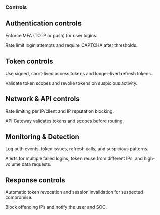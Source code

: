 ### Controls

## Authentication controls

Enforce MFA (TOTP or push) for user logins.

Rate limit login attempts and require CAPTCHA after thresholds.

## Token controls

Use signed, short-lived access tokens and longer-lived refresh tokens.

Validate token scopes and revoke tokens on suspicious activity.

## Network & API controls

Rate limiting per IP/client and IP reputation blocking.

API Gateway validates tokens and scopes before routing.

## Monitoring & Detection

Log auth events, token issues, refresh calls, and suspicious patterns.

Alerts for multiple failed logins, token reuse from different IPs, and high-volume data requests.

## Response controls

Automatic token revocation and session invalidation for suspected compromise.

Block offending IPs and notify the user and SOC.